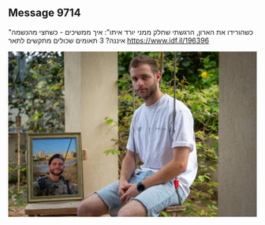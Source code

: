 ## Message 9714

"כשהורידו את הארון, הרגשתי שחלק ממני יורד איתו":
איך ממשיכים - כשחצי מהנשמה איננה? 3 תאומים שכולים מתקשים לתאר
https://www.idf.il/196396

![Photo](./9714/9714_photo.jpg)
